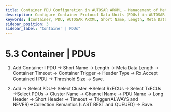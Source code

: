 ```yaml
---
title: Container PDU Configuration in AUTOSAR ARXML - Management of Metadata and Triggers
description: Configure Container Protocol Data Units (PDUs) in AUTOSAR ARXML files by defining essential parameters such as short names, lengths, metadata lengths, and container timeouts. Manage triggers, header types, and select appropriate ECUs and PDUs for optimal communication. Utilize collection semantics (LAST BEST and QUEUED) to ensure efficient data handling and processing within your automotive system.
keywords: [Container, PDU, AUTOSAR ARXML, Short Name, Length, Meta Data Length, Container Timeout, Container Trigger, Header Type, Rx ECU, Tx ECU, Collection Semantics]
sidebar_position: 3
sidebar_label: "Container | PDUs"
---
```


# 5.3 Container | PDUs

1. Add Container I PDU → Short Name → Length → Meta Data Length → Container Timeout → Container Trigger → Header Type → Rx Accept Contained I PDU → Threshold Size → Save.
   
2. Add → Select PDU→ Select Cluster →Select RxECUs → Select TxECUs →Select PDUs → Cluster Name → Channel Name → PDU Name → Long Header → Short Header → Timeout → Trigger(ALWAYS and NEVER)→Collection Semantics (LAST BEST and QUEUED) → Save.
